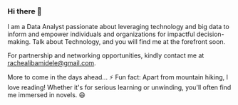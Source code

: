 ### Hi there 👋

I am a Data Analyst passionate about leveraging technology and big data to inform and empower individuals and organizations for impactful decision-making.
Talk about Technology, and you will find me at the forefront soon. 

For partnership and networking opportunities, kindly contact me at rachealibamidele@gmail.com.

More to come in the days ahead...
⚡ Fun fact: Apart from mountain hiking, I love reading! Whether it's for serious learning or unwinding, you'll often find me immersed in novels. 😄
